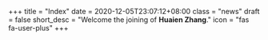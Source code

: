 +++
title = "Index"
date = 2020-12-05T23:07:12+08:00
class = "news"
draft = false
short_desc = "Welcome the joining of **Huaien Zhang**."
icon = "fas fa-user-plus"
+++

